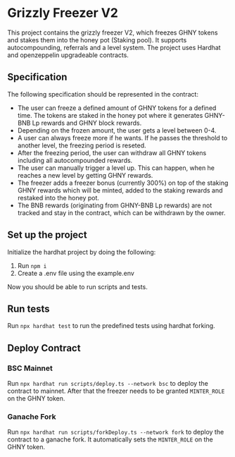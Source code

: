 # Grizzly Freezer V2

This project contains the grizzly freezer V2, which freezes GHNY tokens and stakes them into the honey pot (Staking pool). It supports autocompounding, referrals and a level system. The project uses Hardhat and openzeppelin upgradeable contracts.

## Specification

The following specification should be represented in the contract:

- The user can freeze a defined amount of GHNY tokens for a defined time. The tokens are staked in the honey pot where it generates GHNY-BNB Lp rewards and GHNY block rewards.
- Depending on the frozen amount, the user gets a level between 0-4.
- A user can always freeze more if he wants. If he passes the threshold to another level, the freezing period is reseted.
- After the freezing period, the user can withdraw all GHNY tokens including all autocompounded rewards.
- The user can manually trigger a level up. This can happen, when he reaches a new level by getting GHNY rewards.
- The freezer adds a freezer bonus (currently 300%) on top of the staking GHNY rewards which will be minted, added to the staking rewards and restaked into the honey pot.
- The BNB rewards (originating from GHNY-BNB Lp rewards) are not tracked and stay in the contract, which can be withdrawn by the owner.

## Set up the project

Initialize the hardhat project by doing the following:

1. Run `npm i`
2. Create a .env file using the example.env

Now you should be able to run scripts and tests.

## Run tests

Run `npx hardhat test` to run the predefined tests using hardhat forking.

## Deploy Contract

### BSC Mainnet
Run `npx hardhat run scripts/deploy.ts --network bsc` to deploy the contract to mainnet. After that the freezer needs to be granted `MINTER_ROLE` on the GHNY token.

### Ganache Fork
Run `npx hardhat run scripts/forkDeploy.ts --network fork` to deploy the contract to a ganache fork. It automatically sets the `MINTER_ROLE` on the GHNY token.
